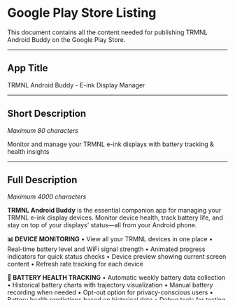 # Google Play Store Listing

This document contains all the content needed for publishing TRMNL Android Buddy on the Google Play Store.

---

## App Title

TRMNL Android Buddy - E-ink Display Manager

---

## Short Description

*Maximum 80 characters*

Monitor and manage your TRMNL e-ink displays with battery tracking & health insights

---

## Full Description

*Maximum 4000 characters*

**TRMNL Android Buddy** is the essential companion app for managing your TRMNL e-ink display devices. Monitor device health, track battery life, and stay on top of your displays' status—all from your Android phone.

**📊 DEVICE MONITORING**
• View all your TRMNL devices in one place
• Real-time battery level and WiFi signal strength
• Animated progress indicators for quick status checks
• Device preview showing current screen content
• Refresh rate tracking for each device

**🔋 BATTERY HEALTH TRACKING**
• Automatic weekly battery data collection
• Historical battery charts with trajectory visualization
• Manual battery recording when needed
• Opt-out option for privacy-conscious users
• Battery health predictions based on historical data
• Debug tools for testing battery simulation (development builds)

**📱 DEVICE DETAILS**
• Comprehensive device information screen
• Current voltage readings (when available)
• WiFi signal strength in dBm
• Device ID and MAC address management
• Privacy-first design with obfuscated sensitive data

**🎨 MODERN DESIGN**
• Material You support with dynamic theming (Android 12+)
• Automatic dark mode based on system preferences
• Edge-to-edge display for modern aesthetics
• Smooth animations and transitions
• Material Design 3 components throughout

**🔐 PRIVACY & SECURITY**
• Encrypted storage for API tokens
• Device IDs and MAC addresses obfuscated by default
• Toggle privacy mode to show/hide sensitive information
• Secure DataStore for all preferences
• No data shared with third parties

**⚙️ CUSTOMIZATION**
• Settings screen for app configuration
• Battery tracking toggle (enable/disable automatic collection)
• Account management and logout
• App version and build information
• Direct link to report issues on GitHub

**🚀 KEY FEATURES**
• Welcome screen for new and returning users
• Guided onboarding for API key setup
• Device token management for display previews
• User account information display
• Seamless navigation between all screens
• Material 3 icons for all device indicators
• Refresh rate explanations via snackbars

**📈 BATTERY INSIGHTS**
• Line charts showing battery drain over time
• Date-based x-axis with percentage y-axis
• Data point indicators for precise readings
• Horizontal scrolling for long history
• Empty states with friendly messages
• Weekly automatic data collection in background

**🛠️ DEVELOPER-FRIENDLY**
• Debug battery simulator (debug builds only)
• Clear battery history for testing
• Slider to generate simulated data
• Comprehensive error handling
• Open source on GitHub

**📱 REQUIREMENTS**
• Android 8.0 (API 26) or higher
• TRMNL account with API key
• Internet connection for device data sync

**🔗 USEFUL LINKS**
• TRMNL Website: https://usetrmnl.com
• Report Issues: GitHub repository
• API Documentation: https://usetrmnl.com/api

Perfect for TRMNL device owners who want to keep their e-ink displays running smoothly and monitor battery health over time!

---

## What's New

*Maximum 500 characters for latest version*

**Version 1.1.0 - Enhanced Release Distribution**

🚀 Now available as Android App Bundle (AAB) for optimized downloads from Google Play Store
🔧 Fixed release workflow keystore path resolution for automated builds
📦 Both APK and AAB formats included in GitHub releases

Plus all features from 1.0.6:
• App version & build info in Settings
• Manual battery recording button
• Enhanced battery charts with data points
• Horizontal scrolling for long history
• GitHub issue reporting link

---

## App Category

**Primary Category:** Tools

**Alternative Categories:**
- Productivity
- Utilities

---

## Tags/Keywords

TRMNL, e-ink display, device manager, battery tracking, device monitoring, IoT devices, smart display, battery health, device status, Material You, Material Design 3

---

## Content Rating

Everyone

---

## Privacy Policy Highlights

### Data Collection

- API tokens stored locally (encrypted)
- Device tokens stored locally (encrypted)
- Battery history stored locally (Room database)
- User preferences stored locally (DataStore)

### No Data Sharing

- No data sent to third-party servers
- No analytics or tracking
- No advertising

### User Control

- Privacy toggle for sensitive information
- Battery tracking opt-out option
- Data stays on device
- Logout clears all data

---

## Feature Graphic Ideas

### Suggested Text Overlays

1. "Monitor Your TRMNL Displays"
2. "Track Battery Health Over Time"
3. "Beautiful Material You Design"
4. "Privacy-First Device Management"

### Visual Elements

- TRMNL device frame with battery chart
- Phone mockup showing device list
- Material You dynamic colors
- Battery trajectory graph

---

## Screenshots Captions

*Suggested captions for app screenshots*

1. **Device List Screen**: "View all your TRMNL devices with real-time status"
2. **Device Detail Screen**: "Monitor battery health and WiFi signal strength"
3. **Battery Chart**: "Track battery trajectory over weeks and months"
4. **Settings Screen**: "Customize app behavior and privacy settings"
5. **Privacy Mode**: "Toggle privacy to show or hide device identifiers"
6. **Dark Mode**: "Beautiful dark theme follows your system preferences"
7. **Device Preview**: "See current display content for each device"
8. **Account Screen**: "Manage your TRMNL account and logout securely"

---

## Promotional Text

*Maximum 170 characters*

Keep your TRMNL e-ink displays healthy! Monitor battery life, track device status, and visualize battery drain—all with beautiful Material You design. 🔋📊✨

---

## Target Audience

### Primary

- TRMNL device owners
- IoT enthusiasts
- Smart home users

### Secondary

- Tech-savvy users monitoring device health
- Users who want battery longevity insights
- Privacy-conscious device managers

---
